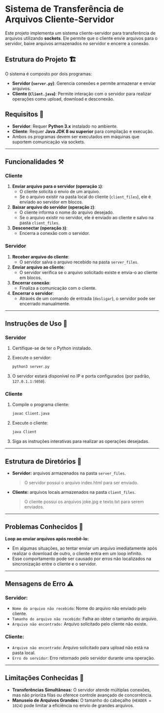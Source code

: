 # Sistema de Transferência de Arquivos Cliente-Servidor

Este projeto implementa um sistema cliente-servidor para transferência de arquivos utilizando **sockets**. Ele permite que o cliente envie arquivos para o servidor, baixe arquivos armazenados no servidor e encerre a conexão.

## Estrutura do Projeto 🏗️

O sistema é composto por dois programas:

- **Servidor (`server.py`)**: Gerencia conexões e permite armazenar e enviar arquivos.
- **Cliente (`Client.java`)**: Permite interação com o servidor para realizar operações como upload, download e desconexão.

## Requisitos 📝

- **Servidor**: Requer **Python 3.x** instalado no ambiente.
- **Cliente**: Requer **Java JDK 8 ou superior** para compilação e execução.
- Ambos os programas devem ser executados em máquinas que suportem comunicação via sockets.

---

## Funcionalidades ⚒️

### Cliente

1. **Enviar arquivo para o servidor (operação `1`)**:
    - O cliente solicita o envio de um arquivo.
    - Se o arquivo existir na pasta local do cliente (`client_files`), ele é enviado ao servidor em blocos.
2. **Baixar arquivo do servidor (operação `2`)**:
    - O cliente informa o nome do arquivo desejado.
    - Se o arquivo existir no servidor, ele é enviado ao cliente e salvo na pasta `client_files`.
3. **Desconectar (operação `3`)**:
    - Encerra a conexão com o servidor.

### Servidor

1. **Receber arquivo do cliente**:
    - O servidor salva o arquivo recebido na pasta `server_files`.
2. **Enviar arquivo ao cliente**:
    - O servidor verifica se o arquivo solicitado existe e envia-o ao cliente em blocos.
3. **Encerrar conexão**:
    - Finaliza a comunicação com o cliente.
4. **Encerrar o servidor**:
    - Através de um comando de entrada (`desligar`), o servidor pode ser encerrado manualmente.

---

## Instruções de Uso 📖

### Servidor

1. Certifique-se de ter o Python instalado.
2. Execute o servidor:
    
    ```bash
    python3 server.py
    ```
    
3. O servidor estará disponível no IP e porta configurados (por padrão, `127.0.1.1:5050`).

### Cliente

1. Compile o programa cliente:
    
    ```bash
    javac Client.java
    ```
    
2. Execute o cliente:
    
    ```bash
    java Client
    ```
    
3. Siga as instruções interativas para realizar as operações desejadas.

---

## Estrutura de Diretórios 📁

- **Servidor:** arquivos armazenados na pasta `server_files`.
    
    > O servidor possui o arquivo index.html para ser enviado.
    > 
- **Cliente:** arquivos locais armazenados na pasta `client_files`.
    
    > O cliente possui os arquivos joke.jpg e texto.txt para serem enviados.
    > 

---

## Problemas Conhecidos 🐞

**Loop ao enviar arquivos após recebê-lo:**

- Em algumas situações, ao tentar enviar um arquivo imediatamente após realizar o download de outro, o cliente entra em um loop infinito.
- Esse comportamento pode ser causado por erros não localizados na sincronização entre o cliente e o servidor.

---

## Mensagens de Erro ⚠️

### Servidor:

- `Nome do arquivo não recebido`: Nome do arquivo não enviado pelo cliente.
- `Tamanho do arquivo não recebido`: Falha ao obter o tamanho do arquivo.
- `Arquivo não encontrado:` Arquivo solicitado pelo cliente não existe.

### Cliente:

- `Arquivo não encontrado`: Arquivo solicitado para upload não está na pasta local.
- `Erro do servidor`: Erro retornado pelo servidor durante uma operação.

---

## Limitações Conhecidas 🚧

- **Transferências Simultâneas:** O servidor atende múltiplas conexões, mas não prioriza filas ou oferece controle avançado de concorrência.
- **Manuseio de Arquivos Grandes:** O tamanho do cabeçalho (`HEADER = 1024`) pode limitar a eficiência no envio de grandes arquivos.
